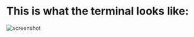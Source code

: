 # This is what the terminal looks like:

![screenshot](https://user-images.githubusercontent.com/17066229/36379413-961fd85e-15d2-11e8-84f3-c69c57089c49.png)
